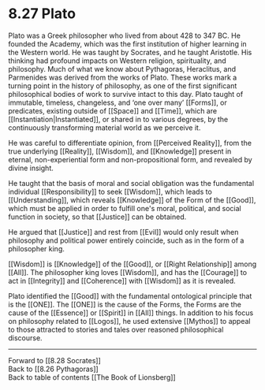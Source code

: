 # 8.27 Plato

Plato was a Greek philosopher who lived from about 428 to 347 BC. He founded the Academy, which was the first institution of higher learning in the Western world. He was taught by Socrates, and he taught Aristotle. His thinking had profound impacts on Western religion, spirituality, and philosophy. Much of what we know about Pythagoras, Heraclitus, and Parmenides was derived from the works of Plato. These works mark a turning point in the history of philosophy, as one of the first significant philosophical bodies of work to survive intact to this day. Plato taught of immutable, timeless, changeless, and ‘one over many’ [[Forms]], or predicates, existing outside of [[Space]] and [[Time]], which are [[Instantiation|Instantiated]], or shared in to various degrees, by the continuously transforming material world as we perceive it. 

He was careful to differentiate opinion, from [[Perceived Reality]], from the true underlying [[Reality]], [[Wisdom]], and [[Knowledge]] present in eternal, non-experiential form and non-propositional form, and revealed by divine insight. 

He taught that the basis of moral and social obligation was the fundamental individual [[Responsibility]] to seek [[Wisdom]], which leads to [[Understanding]], which reveals [[Knowledge]] of the Form of the [[Good]], which must be applied in order to fulfill one's moral, political, and social function in society, so that [[Justice]] can be obtained. 

He argued that [[Justice]] and rest from [[Evil]] would only result when philosophy and political power entirely coincide, such as in the form of a philosopher king. 

[[Wisdom]] is [[Knowledge]] of the [[Good]], or [[Right Relationship]] among [[All]]. The philosopher king loves [[Wisdom]], and has the [[Courage]] to act in [[Integrity]] and [[Coherence]] with [[Wisdom]] as it is revealed. 

Plato identified the [[Good]] with the fundamental ontological principle that is the [[ONE]]. The [[ONE]] is the cause of the Forms, the Forms are the cause of the [[Essence]] or [[Spirit]] in [[All]] things. In addition to his focus on philosophy related to [[Logos]], he used extensive [[Mythos]] to appeal to those attracted to stories and tales over reasoned philosophical discourse. 

___

Forward to [[8.28 Socrates]]    
Back to [[8.26 Pythagoras]]           
Back to table of contents [[The Book of Lionsberg]]  
